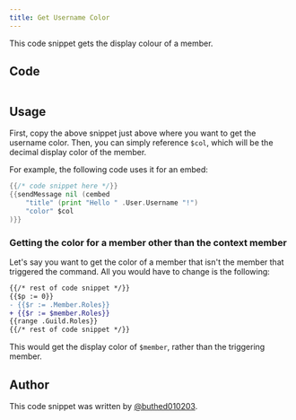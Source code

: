 ```yaml
---
title: Get Username Color
---
```


This code snippet gets the display colour of a member.

## Code

```go file=../../../src/code_snippets/get_username_color.go.tmpl

```

## Usage

First, copy the above snippet just above where you want to get the username color. Then, you can simply reference `$col`, which will be the decimal display color of the member.

For example, the following code uses it for an embed:

```go {4}
{{/* code snippet here */}}
{{sendMessage nil (cembed
	"title" (print "Hello " .User.Username "!")
	"color" $col
)}}
```

### Getting the color for a member other than the context member

Let's say you want to get the color of a member that isn't the member that triggered the command. All you would have to change is the following:

```diff {4}
{{/* rest of code snippet */}}
{{$p := 0}}
- {{$r := .Member.Roles}}
+ {{$r := $member.Roles}}
{{range .Guild.Roles}}
{{/* rest of code snippet */}}
```

This would get the display color of `$member`, rather than the triggering member.

## Author

This code snippet was written by [@buthed010203](https://github.com/buthed010203).
